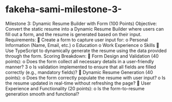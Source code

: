 # fakeha-sami-milestone-3-
Milestone 3: Dynamic Resume Builder with Form (100 Points) 
Objective: 
Convert the static resume into a Dynamic Resume Builder where users can fill out a form, and the 
resume is generated based on their input. 
Requirements: 
 Create a form to capture user input for: 
o Personal Information (Name, Email, etc.) 
o Education 
o Work Experience 
o Skills 
 Use TypeScript to dynamically generate the resume using the data provided through the 
form. 
Scoring Breakdown: 
 Form Design and Validation (40 points): 
o Does the form collect all necessary details in a user-friendly manner? 
3 
o Is validation implemented to ensure that all fields are filled correctly (e.g., 
mandatory fields)? 
 Dynamic Resume Generation (40 points): 
o Does the form correctly populate the resume with user input? 
o Is the resume updated in real-time without refreshing the page? 
 User Experience and Functionality (20 points): 
o Is the form-to-resume generation smooth and functional? 
